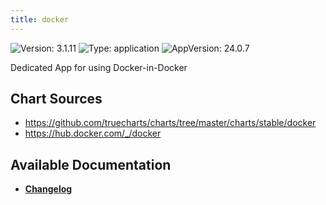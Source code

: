 ```yaml
---
title: docker
---
```


![Version: 3.1.11](https://img.shields.io/badge/Version-3.1.11-informational?style=flat-square) ![Type: application](https://img.shields.io/badge/Type-application-informational?style=flat-square) ![AppVersion: 24.0.7](https://img.shields.io/badge/AppVersion-24.0.7-informational?style=flat-square)

Dedicated App for using Docker-in-Docker

## Chart Sources

- https://github.com/truecharts/charts/tree/master/charts/stable/docker
- https://hub.docker.com/_/docker

## Available Documentation

- [**Changelog**](./CHANGELOG.md)
